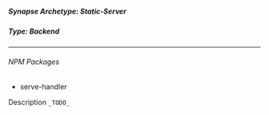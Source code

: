 <h5>Synapse Archetype: Static-Server</h2>
<h5>Type: Backend</h5>

---

<h6>NPM Packages</h6>

* serve-handler

Description ```_TODO_```
